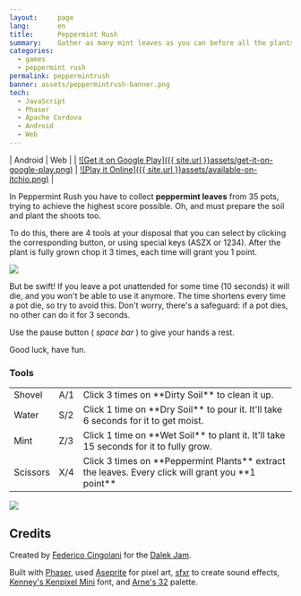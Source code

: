 ```yaml
---
layout:     page
lang:       en
title:      Peppermint Rush
summary:    Gather as many mint leaves as you can before all the plants die.
categories:
  - games
  - peppermint rush
permalink: peppermintrush
banner: assets/peppermintrush-banner.png
tech:
  - JavaScript
  - Phaser
  - Apache Cordova
  - Android
  - Web
---
```


| Android | Web |
| [![Get it on Google Play]({{ site.url }}assets/get-it-on-google-play.png)](https://play.google.com/store/apps/details?id=ar.com.fcingolani.peppermintrush) | [![Play it Online]({{ site.url }}assets/available-on-itchio.png)](http://fcingolani.itch.io/peppermint-rush) |

In Peppermint Rush you have to collect **peppermint leaves** from 35 pots, trying to achieve the highest score possible. Oh, and must prepare the soil and plant the shoots too.

To do this, there are 4 tools at your disposal that you can select by clicking the corresponding button, or using special keys (ASZX or 1234). After the plant is fully grown chop it 3 times, each time will grant you 1 point.

![]({{site.url}}assets/peppermintrush-tutorial.gif)

But be swift! If you leave a pot unattended for some time (10 seconds) it will die, and you won't be able to use it anymore. The time shortens every time a pot die, so try to avoid this. Don't worry, there's a safeguard: if a pot dies, no other can do it for 3 seconds.

Use the pause button ( _space bar_ ) to give your hands a rest.

Good luck, have fun.

### Tools

<table>

<tbody>

<tr>

<td>Shovel</td>

<td nowrap="">A/1</td>

<td>Click 3 times on **Dirty Soil** to clean it up.</td>

</tr>

<tr>

<td>Water</td>

<td nowrap="">S/2</td>

<td>Click 1 time on **Dry Soil** to pour it. It'll take 6 seconds for it to get moist.</td>

</tr>

<tr>

<td>Mint</td>

<td nowrap="">Z/3</td>

<td>Click 1 time on **Wet Soil** to plant it. It'll take 15 seconds for it to fully grow.</td>

</tr>

<tr>

<td>Scissors</td>

<td nowrap="">X/4</td>

<td>Click 3 times on **Peppermint Plants** extract the leaves. Every click will grant you **1 point**</td>

</tr>

</tbody>

</table>

![]({{site.url}}assets/peppermintrush-screenshot.png)

## Credits

Created by [Federico Cingolani](http://twitter.com/fcingolani) for the [Dalek Jam](itch.io/jam/dalek-jam).

Built with [Phaser](https://phaser.io/), used [Aseprite](http://www.aseprite.org/) for pixel art, [sfxr](http://www.drpetter.se/project_sfxr.html) to create sound effects, [Kenney's Kenpixel Mini](http://kenney.nl/) font, and [Arne's 32](http://androidarts.com/palette/16pal.htm) palette.
